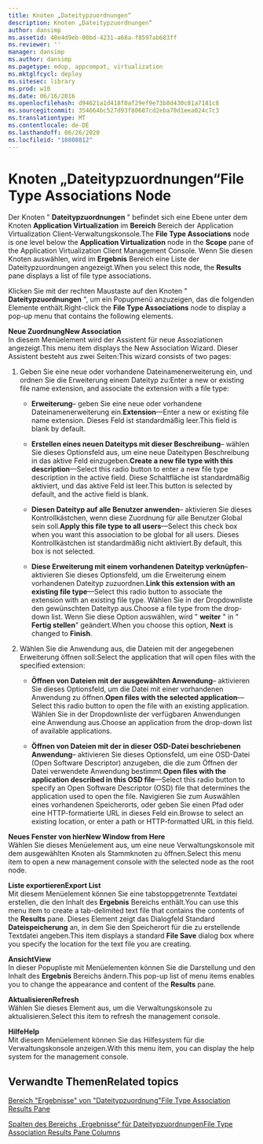 ```yaml
---
title: Knoten „Dateitypzuordnungen“
description: Knoten „Dateitypzuordnungen“
author: dansimp
ms.assetid: 48e4d9eb-00bd-4231-a68a-f8597ab683ff
ms.reviewer: ''
manager: dansimp
ms.author: dansimp
ms.pagetype: mdop, appcompat, virtualization
ms.mktglfcycl: deploy
ms.sitesec: library
ms.prod: w10
ms.date: 06/16/2016
ms.openlocfilehash: d94621a1d418f0af29ef9e73b8d430c81a7181c8
ms.sourcegitcommit: 354664bc527d93f80687cd2eba70d1eea024c7c3
ms.translationtype: MT
ms.contentlocale: de-DE
ms.lasthandoff: 06/26/2020
ms.locfileid: "10808812"
---
```

# <span data-ttu-id="5a852-103">Knoten „Dateitypzuordnungen“</span><span class="sxs-lookup"><span data-stu-id="5a852-103">File Type Associations Node</span></span>


<span data-ttu-id="5a852-104">Der Knoten " **Dateitypzuordnungen** " befindet sich eine Ebene unter dem Knoten **Application Virtualization** im **Bereich** Bereich der Application Virtualization Client-Verwaltungskonsole.</span><span class="sxs-lookup"><span data-stu-id="5a852-104">The **File Type Associations** node is one level below the **Application Virtualization** node in the **Scope** pane of the Application Virtualization Client Management Console.</span></span> <span data-ttu-id="5a852-105">Wenn Sie diesen Knoten auswählen, wird im **Ergebnis** Bereich eine Liste der Dateitypzuordnungen angezeigt.</span><span class="sxs-lookup"><span data-stu-id="5a852-105">When you select this node, the **Results** pane displays a list of file type associations.</span></span>

<span data-ttu-id="5a852-106">Klicken Sie mit der rechten Maustaste auf den Knoten " **Dateitypzuordnungen** ", um ein Popupmenü anzuzeigen, das die folgenden Elemente enthält.</span><span class="sxs-lookup"><span data-stu-id="5a852-106">Right-click the **File Type Associations** node to display a pop-up menu that contains the following elements.</span></span>

<a href="" id="new-association"></a>**<span data-ttu-id="5a852-107">Neue Zuordnung</span><span class="sxs-lookup"><span data-stu-id="5a852-107">New Association</span></span>**  
<span data-ttu-id="5a852-108">In diesem Menüelement wird der Assistent für neue Assoziationen angezeigt.</span><span class="sxs-lookup"><span data-stu-id="5a852-108">This menu item displays the New Association Wizard.</span></span> <span data-ttu-id="5a852-109">Dieser Assistent besteht aus zwei Seiten:</span><span class="sxs-lookup"><span data-stu-id="5a852-109">This wizard consists of two pages:</span></span>

1.  <span data-ttu-id="5a852-110">Geben Sie eine neue oder vorhandene Dateinamenerweiterung ein, und ordnen Sie die Erweiterung einem Dateityp zu:</span><span class="sxs-lookup"><span data-stu-id="5a852-110">Enter a new or existing file name extension, and associate the extension with a file type:</span></span>

    -   <span data-ttu-id="5a852-111">**Erweiterung**– geben Sie eine neue oder vorhandene Dateinamenerweiterung ein.</span><span class="sxs-lookup"><span data-stu-id="5a852-111">**Extension**—Enter a new or existing file name extension.</span></span> <span data-ttu-id="5a852-112">Dieses Feld ist standardmäßig leer.</span><span class="sxs-lookup"><span data-stu-id="5a852-112">This field is blank by default.</span></span>

    -   <span data-ttu-id="5a852-113">**Erstellen eines neuen Dateityps mit dieser Beschreibung**– wählen Sie dieses Optionsfeld aus, um eine neue Dateitypen Beschreibung in das aktive Feld einzugeben.</span><span class="sxs-lookup"><span data-stu-id="5a852-113">**Create a new file type with this description**—Select this radio button to enter a new file type description in the active field.</span></span> <span data-ttu-id="5a852-114">Diese Schaltfläche ist standardmäßig aktiviert, und das aktive Feld ist leer.</span><span class="sxs-lookup"><span data-stu-id="5a852-114">This button is selected by default, and the active field is blank.</span></span>

    -   <span data-ttu-id="5a852-115">**Diesen Dateityp auf alle Benutzer anwenden**– aktivieren Sie dieses Kontrollkästchen, wenn diese Zuordnung für alle Benutzer Global sein soll.</span><span class="sxs-lookup"><span data-stu-id="5a852-115">**Apply this file type to all users**—Select this check box when you want this association to be global for all users.</span></span> <span data-ttu-id="5a852-116">Dieses Kontrollkästchen ist standardmäßig nicht aktiviert.</span><span class="sxs-lookup"><span data-stu-id="5a852-116">By default, this box is not selected.</span></span>

    -   <span data-ttu-id="5a852-117">**Diese Erweiterung mit einem vorhandenen Dateityp verknüpfen**– aktivieren Sie dieses Optionsfeld, um die Erweiterung einem vorhandenen Dateityp zuzuordnen.</span><span class="sxs-lookup"><span data-stu-id="5a852-117">**Link this extension with an existing file type**—Select this radio button to associate the extension with an existing file type.</span></span> <span data-ttu-id="5a852-118">Wählen Sie in der Dropdownliste den gewünschten Dateityp aus.</span><span class="sxs-lookup"><span data-stu-id="5a852-118">Choose a file type from the drop-down list.</span></span> <span data-ttu-id="5a852-119">Wenn Sie diese Option auswählen, wird " **weiter** " in " **Fertig stellen**" geändert.</span><span class="sxs-lookup"><span data-stu-id="5a852-119">When you choose this option, **Next** is changed to **Finish**.</span></span>

2.  <span data-ttu-id="5a852-120">Wählen Sie die Anwendung aus, die Dateien mit der angegebenen Erweiterung öffnen soll:</span><span class="sxs-lookup"><span data-stu-id="5a852-120">Select the application that will open files with the specified extension:</span></span>

    -   <span data-ttu-id="5a852-121">**Öffnen von Dateien mit der ausgewählten Anwendung**– aktivieren Sie dieses Optionsfeld, um die Datei mit einer vorhandenen Anwendung zu öffnen.</span><span class="sxs-lookup"><span data-stu-id="5a852-121">**Open files with the selected application**—Select this radio button to open the file with an existing application.</span></span> <span data-ttu-id="5a852-122">Wählen Sie in der Dropdownliste der verfügbaren Anwendungen eine Anwendung aus.</span><span class="sxs-lookup"><span data-stu-id="5a852-122">Choose an application from the drop-down list of available applications.</span></span>

    -   <span data-ttu-id="5a852-123">**Öffnen von Dateien mit der in dieser OSD-Datei beschriebenen Anwendung**– aktivieren Sie dieses Optionsfeld, um eine OSD-Datei (Open Software Descriptor) anzugeben, die die zum Öffnen der Datei verwendete Anwendung bestimmt.</span><span class="sxs-lookup"><span data-stu-id="5a852-123">**Open files with the application described in this OSD file**—Select this radio button to specify an Open Software Descriptor (OSD) file that determines the application used to open the file.</span></span> <span data-ttu-id="5a852-124">Navigieren Sie zum Auswählen eines vorhandenen Speicherorts, oder geben Sie einen Pfad oder eine HTTP-formatierte URL in dieses Feld ein.</span><span class="sxs-lookup"><span data-stu-id="5a852-124">Browse to select an existing location, or enter a path or HTTP-formatted URL in this field.</span></span>

<a href="" id="new-window-from-here"></a>**<span data-ttu-id="5a852-125">Neues Fenster von hier</span><span class="sxs-lookup"><span data-stu-id="5a852-125">New Window from Here</span></span>**  
<span data-ttu-id="5a852-126">Wählen Sie dieses Menüelement aus, um eine neue Verwaltungskonsole mit dem ausgewählten Knoten als Stammknoten zu öffnen.</span><span class="sxs-lookup"><span data-stu-id="5a852-126">Select this menu item to open a new management console with the selected node as the root node.</span></span>

<a href="" id="export-list"></a>**<span data-ttu-id="5a852-127">Liste exportieren</span><span class="sxs-lookup"><span data-stu-id="5a852-127">Export List</span></span>**  
<span data-ttu-id="5a852-128">Mit diesem Menüelement können Sie eine tabstoppgetrennte Textdatei erstellen, die den Inhalt des **Ergebnis** Bereichs enthält.</span><span class="sxs-lookup"><span data-stu-id="5a852-128">You can use this menu item to create a tab-delimited text file that contains the contents of the **Results** pane.</span></span> <span data-ttu-id="5a852-129">Dieses Element zeigt das Dialogfeld Standard **Dateispeicherung** an, in dem Sie den Speicherort für die zu erstellende Textdatei angeben.</span><span class="sxs-lookup"><span data-stu-id="5a852-129">This item displays a standard **File Save** dialog box where you specify the location for the text file you are creating.</span></span>

<a href="" id="view"></a>**<span data-ttu-id="5a852-130">Ansicht</span><span class="sxs-lookup"><span data-stu-id="5a852-130">View</span></span>**  
<span data-ttu-id="5a852-131">In dieser Popupliste mit Menüelementen können Sie die Darstellung und den Inhalt des **Ergebnis** Bereichs ändern.</span><span class="sxs-lookup"><span data-stu-id="5a852-131">This pop-up list of menu items enables you to change the appearance and content of the **Results** pane.</span></span>

<a href="" id="refresh"></a>**<span data-ttu-id="5a852-132">Aktualisieren</span><span class="sxs-lookup"><span data-stu-id="5a852-132">Refresh</span></span>**  
<span data-ttu-id="5a852-133">Wählen Sie dieses Element aus, um die Verwaltungskonsole zu aktualisieren.</span><span class="sxs-lookup"><span data-stu-id="5a852-133">Select this item to refresh the management console.</span></span>

<a href="" id="help"></a>**<span data-ttu-id="5a852-134">Hilfe</span><span class="sxs-lookup"><span data-stu-id="5a852-134">Help</span></span>**  
<span data-ttu-id="5a852-135">Mit diesem Menüelement können Sie das Hilfesystem für die Verwaltungskonsole anzeigen.</span><span class="sxs-lookup"><span data-stu-id="5a852-135">With this menu item, you can display the help system for the management console.</span></span>

## <span data-ttu-id="5a852-136">Verwandte Themen</span><span class="sxs-lookup"><span data-stu-id="5a852-136">Related topics</span></span>


[<span data-ttu-id="5a852-137">Bereich "Ergebnisse" von "Dateitypzuordnung"</span><span class="sxs-lookup"><span data-stu-id="5a852-137">File Type Association Results Pane</span></span>](file-type-association-results-pane.md)

[<span data-ttu-id="5a852-138">Spalten des Bereichs „Ergebnisse“ für Dateitypzuordnungen</span><span class="sxs-lookup"><span data-stu-id="5a852-138">File Type Association Results Pane Columns</span></span>](file-type-association-results-pane-columns.md)

 

 





